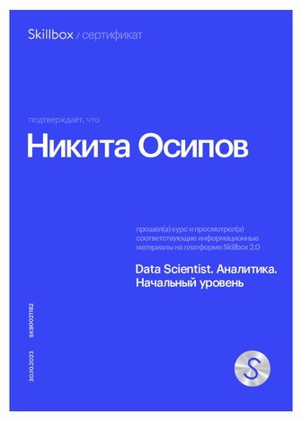 ![alt text](https://github.com/niosandd/Course_work_on_analytics/blob/main/yDAxSyG9nO3pLWmGWllYGP85gkRmkHoS.png)
